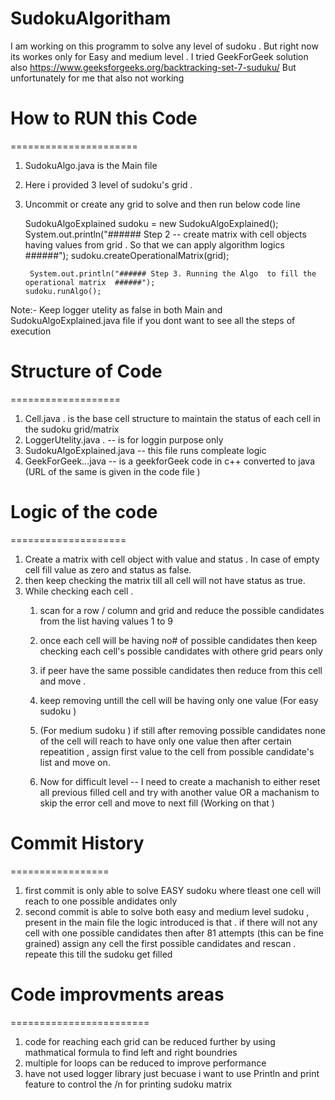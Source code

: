 # SudokuAlgoritham
I am working on this programm to solve any level of sudoku . But right now its workes only for Easy and medium level . 
I tried GeekForGeek solution also 
https://www.geeksforgeeks.org/backtracking-set-7-suduku/
But unfortunately for me that also not working 

# How to RUN this Code 
======================
1. SudokuAlgo.java is the Main file 
2. Here i provided 3 level of sudoku's grid .
3. Uncommit or create any grid to solve  and then run below code line 

      SudokuAlgoExplained sudoku = new SudokuAlgoExplained();
      System.out.println("###### Step 2 -- create matrix with cell objects having values from grid . So that we can apply algorithm logics ######");
      sudoku.createOperationalMatrix(grid);
	   
	    System.out.println("###### Step 3. Running the Algo  to fill the operational matrix  ######");
	   sudoku.runAlgo();
     
Note:- Keep logger utelity as false in both Main and SudokuAlgoExplained.java file  if you dont want to see all the steps of execution 

# Structure of Code
===================
1. Cell.java . is the base cell structure to maintain the status of each cell in the sudoku grid/matrix 
2. LoggerUtelity.java . -- is for loggin purpose only 
3. SudokuAlgoExplained.java  --  this file runs compleate logic 
4. GeekForGeek...java  -- is a geekforGeek code in c++ converted to java  (URL of the same is given in the code file )

# Logic of the code
====================

1. Create a matrix with cell object with value and status . In case of empty cell fill value as zero and status as false.
2. then keep checking the matrix till all cell will not have status as true.
3. While checking each cell  . 
    1. scan for a row / column and grid and reduce the possible candidates from the list having values 1 to 9 
    2. once each cell will be having no# of possible candidates then keep checking each cell's possible candidates with othere grid pears only 
    3. if peer have the same possible candidates then reduce from this cell and move . 
    4.  keep removing untill the cell will be having only one value  (For easy sudoku )
    
    5. (For medium sudoku ) if still after removing possible candidates none of the cell will reach to have only one value then after certain repeatition , assign first value to the cell from possible candidate's list  and move on.
    
    6. Now for difficult level -- I need to create a machanish to either reset all previous filled cell and try with another value OR a machanism to skip the error cell and move to next fill (Working on that )
    
# Commit History 
=================
1. first commit is only able to solve EASY sudoku where tleast one cell will reach to one possible andidates only 
2.  second commit is able to solve both easy and medium level sudoku , present in the main file 
  the logic introduced is that . if there will not any cell with one possible candidates then after 81 attempts (this can be fine grained) assign any cell the first possible candidates and rescan . repeate this till the sudoku get filled 
  
# Code improvments areas 
========================
1.  code for reaching each grid can be reduced further by using mathmatical formula to find left and right boundries 
2.  multiple for loops can be reduced to improve performance 
3.  have not used logger library just becuase i want to use Println and print feature to control the /n for printing sudoku matrix 

